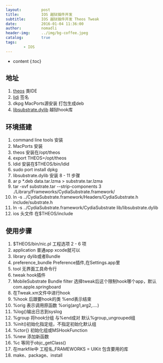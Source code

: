 ```yaml
---
layout:         post
title:          IOS 越狱插件开发
subtitle:       IOS 越狱插件开发 Theos Tweak
date:           2016-01-04 11:36:00
author:         nomadli
header-img:     ../img/bg-coffee.jpeg
catalog:        true
tags:
        - IOS
---
```


* content
{:toc}

## 地址
1. [theos](https://github.com/DHowett/theos) 类IDE
2. [lidi](git://git.saurik.com/ldid.git) 签名
3. dkpg MacPorts源安装 打包生成deb
4. [libsubstrate.dylib](http://apt.saurik.com/debs/mobilesubstrate_0.9.5001_iphoneos-arm.deb) 越狱hook库

## 环境搭建
1. command line tools 安装
2. MacPorts 安装
3. theos 安装在/opt/theos
4. export THEOS=/opt/theos
5. ldid 安装在$THEOS/bin/ldid
6. sudo port install dpkg
7. libsubstrate.dylib 安装 8 - 11 步骤
8. ar p *.deb data.tar.lzma > substrate.tar.lzma
9. tar -xvf substrate.tar --strip-components 3 ./Library/Frameworks/CydiaSubstrate.framework/
10. ln -s ../CydiaSubstrate.framework/Headers/CydiaSubstrate.h include/substrate.h
11. ln -s ../CydiaSubstrate.framework/CydiaSubstrate lib/libsubstrate.dylib
12. ios 头文件 在$THEOS/include

## 使用步骤
1. $THEOS/bin/nic.pl 工程选项 2 - 6 项
2. application    		普通app xcode就可以
3. library        		dylib或者Bundle
4. preference_bundle  	Preference插件,在Settings.app里
5. tool           		无界面工具命令行
6. tweak          		hook插件
7. MobileSubstrate Bundle filter 选择tweak后这个限制hook哪个app，默认com.apple.springboard
8. 在Tweak.xm文件中进行hook
9. %hook 后跟要hook的类 %end表示结束
10. %orig 表示调用原函数 %orig(arg1,arg2,....)
11. %log()输出日志到syslog
12. %group 将hook分组 与%end成对 默认%group_ungrouped组
13. %init()初始化指定组，不指定初始化默认组
14. %ctor{} 初始化组或MSHookFunction
15. %new 添加新函数
16. %c 等同于objc_getClass()
17. 在markfile中 工程名_FRAMEWORKS = UIKit 包含要用的库
18. make、package、install